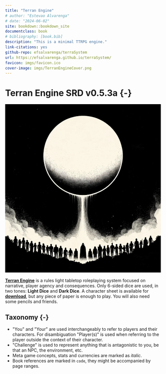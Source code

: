 ```yaml
---
title: "Terran Engine"
# author: "Estevao Alvarenga"
# date: "2024-06-02"
site: bookdown::bookdown_site
documentclass: book
# bibliography: [book.bib]
description: "This is a minimal TTRPG engine."
link-citations: yes
github-repo: efsalvarenga/terraSystem
url: https://efsalvarenga.github.io/terraSystem/
favicon: imgs/favicon.ico
cover-image: imgs/TerranEngineCover.png
---
```


# Terran Engine SRD v0.5.3a {-}

![](imgs/TerranEngineCover.png)

[**Terran Engine**](https://efsalvarenga.github.io/terraSystem/) is a rules light tabletop roleplaying system focused on narrative, player agency and consequences. Only 6-sided dice are used, in two tones: **Light Dice** and **Dark Dice**. A character sheet is available for [**download**](assets/TerranSheet.pdf), but any piece of paper is enough to play. You will also need some pencils and friends.


## Taxonomy {-}

- "You" and "Your" are used interchangeably to refer to players and their characters. For disambiguation "Player(s)" is used when referring to the player outside the context of their character.
- "Challenge" is used to represent anything that is antagonistic to you, be that an NPC, the environment, etc.
- Meta game concepts, stats and currencies are marked as *italic*.
- Book references are marked in `code`, they might be accompanied by page ranges.
